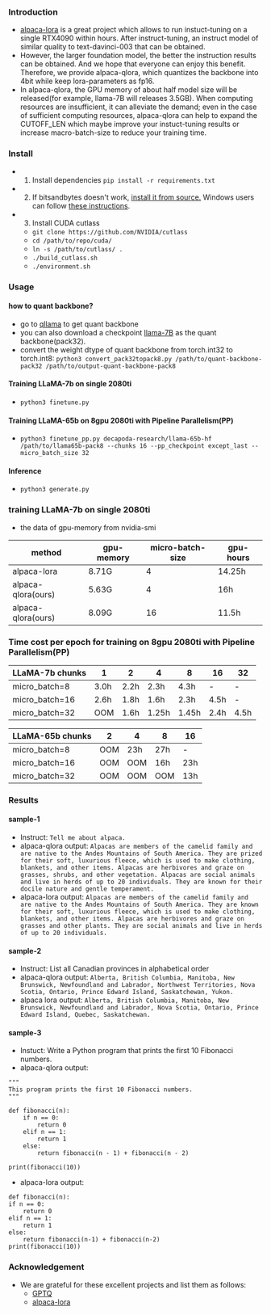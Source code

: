 ### Introduction
- [alpaca-lora](https://github.com/tloen/alpaca-lora) is a great project which allows to run instuct-tuning on a single RTX4090 within hours. After instruct-tuning, an instruct model of similar quality to text-davinci-003 that can be obtained.
- However, the larger foundation model, the better the instruction results can be obtained. And we hope that everyone can enjoy this benefit. Therefore, we provide alpaca-qlora, which quantizes the backbone into 4bit while keep lora-parameters as fp16. 
- In alpaca-qlora, the GPU memory of about half model size will be released(for example, llama-7B will releases 3.5GB). When computing resources are insufficient, it can alleviate the demand; even in the case of sufficient computing resources, alpaca-qlora can help to expand the CUTOFF\_LEN which maybe improve your instuct-tuning results or increase macro-batch-size to reduce your training time.

### Install 
- 1. Install dependencies
`pip install -r requirements.txt`

- 2. If bitsandbytes doesn't work, [install it from source.](https://github.com/TimDettmers/bitsandbytes/blob/main/compile_from_source.md) Windows users can follow [these instructions](https://github.com/tloen/alpaca-lora/issues/17).

- 3. Install CUDA cutlass
  - `git clone https://github.com/NVIDIA/cutlass`
  - `cd /path/to/repo/cuda/`
  - `ln -s /path/to/cutlass/ .`
  - `./build_cutlass.sh`
  - `./environment.sh`

### Usage
#### how to quant backbone?
- go to [qllama](https://github.com/megvii-research/Sparsebit/tree/main/large_language_models/llama/quantization) to get quant backbone
- you can also download a checkpoint [llama-7B](https://drive.google.com/file/d/1qcwDiHbJAZNd4l2SFtshrEs2G1VHr6MK/view?usp=share_link) as the quant backbone(pack32).
- convert the weight dtype of quant backbone from torch.int32 to torch.int8: `python3 convert_pack32topack8.py /path/to/quant-backbone-pack32 /path/to/output-quant-backbone-pack8`

#### Training LLaMA-7b on single 2080ti
- `python3 finetune.py`

#### Training LLaMA-65b on 8gpu 2080ti with Pipeline Parallelism(PP)
- `python3 finetune_pp.py decapoda-research/llama-65b-hf /path/to/llama65b-pack8 --chunks 16 --pp_checkpoint except_last --micro_batch_size 32`

#### Inference
- `python3 generate.py`

### training LLaMA-7b on single 2080ti
- the data of gpu-memory from nvidia-smi

method | gpu-memory | micro-batch-size | gpu-hours
--- | --- | --- | --- |
alpaca-lora | 8.71G | 4 | 14.25h |
alpaca-qlora(ours) | 5.63G | 4 | 16h | 
alpaca-qlora(ours) | 8.09G | 16 | 11.5h | 

### Time cost per epoch for training on 8gpu 2080ti with Pipeline Parallelism(PP)

|LLaMA-7b chunks|1|2|4|8|16|32|
|---|---|---|---|---|---|---|
|micro_batch=8|3.0h|2.2h|2.3h|4.3h|-|-|
|micro_batch=16|2.6h|1.8h|1.6h|2.3h|4.5h|-|
|micro_batch=32|OOM|1.6h|1.25h|1.45h|2.4h|4.5h|

|LLaMA-65b chunks|2|4|8|16|
|---|---|---|---|---|
|micro_batch=8|OOM|23h|27h|-|
|micro_batch=16|OOM|OOM|16h|23h|
|micro_batch=32|OOM|OOM|OOM|13h|21.5h|



### Results
#### sample-1
- Instruct: `Tell me about alpaca.`
- alpaca-qlora output: `Alpacas are members of the camelid family and are native to the Andes Mountains of South America. They are prized for their soft, luxurious fleece, which is used to make clothing, blankets, and other items. Alpacas are herbivores and graze on grasses, shrubs, and other vegetation. Alpacas are social animals and live in herds of up to 20 individuals. They are known for their docile nature and gentle temperament.`
- alpaca-lora output: `Alpacas are members of the camelid family and are native to the Andes Mountains of South America. They are known for their soft, luxurious fleece, which is used to make clothing, blankets, and other items. Alpacas are herbivores and graze on grasses and other plants. They are social animals and live in herds of up to 20 individuals.`

#### sample-2
- Instruct: List all Canadian provinces in alphabetical order
- alpaca-qlora output: `Alberta, British Columbia, Manitoba, New Brunswick, Newfoundland and Labrador, Northwest Territories, Nova Scotia, Ontario, Prince Edward Island, Saskatchewan, Yukon.`
- alpaca lora output: `Alberta, British Columbia, Manitoba, New Brunswick, Newfoundland and Labrador, Nova Scotia, Ontario, Prince Edward Island, Quebec, Saskatchewan.`

#### sample-3
- Instuct: Write a Python program that prints the first 10 Fibonacci numbers.
- alpaca-qlora output:
```
"""
This program prints the first 10 Fibonacci numbers.
"""

def fibonacci(n):
    if n == 0:
        return 0
    elif n == 1:
        return 1
    else:
        return fibonacci(n - 1) + fibonacci(n - 2)

print(fibonacci(10))
```

- alpaca-lora output:
```
def fibonacci(n):
if n == 0:
    return 0
elif n == 1:
    return 1
else:
    return fibonacci(n-1) + fibonacci(n-2)
print(fibonacci(10))
```

### Acknowledgement
- We are grateful for these excellent projects and list them as follows:
  - [GPTQ](https://github.com/IST-DASLab/gptq)
  - [alpaca-lora](https://github.com/tloen/alpaca-lora)
